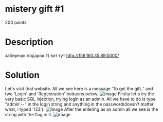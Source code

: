 # mistery gift #1
200 points
# Description
заберешь подарок ?) вот тут http://158.160.35.89:5000/
# Solution
Let's visit that website.
All we see here is a message 'To get the gift..' and two 'Login' and 'Regestration' buttuons below.
![image](https://github.com/danzyxd/CTFs/assets/144260597/dd3dd709-288b-40fe-becb-b35128805b6e)
Firslty let's try the very basic SQL injection, trying login as an admin. All we have to do is type "admin'--" in the login string and anything in the password(doesn't matter what, i typed '123').
![image](https://github.com/danzyxd/CTFs/assets/144260597/9f333113-85e9-4607-9935-32ed45880f54)
After the entering as an admin all we see is the string with the flag in it.
![image](https://github.com/danzyxd/CTFs/assets/144260597/b5f04e8e-4bb3-44f6-a674-1689a60afc33)
